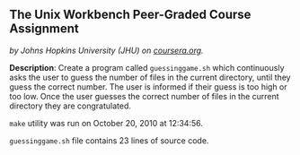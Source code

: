 ## The Unix Workbench Peer-Graded Course Assignment
*by Johns Hopkins University (JHU) on [coursera.org](www.coursera.org/learn/unix).*

**Description**: Create a program called `guessinggame.sh` which continuously asks the user to guess the number of files in the current directory, until they guess the correct number. The user is informed if their guess is too high or too low. Once the user guesses the correct number of files in the current directory they are congratulated.

`make` utility was run on October 20, 2010 at 12:34:56.

`guessinggame.sh` file contains 23 lines of source code.
